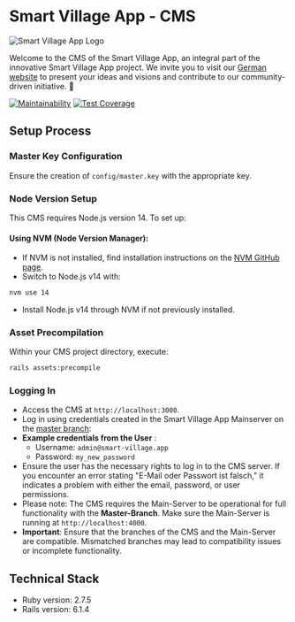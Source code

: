 # Smart Village App - CMS

![Smart Village App Logo](https://github.com/smart-village-solutions/smart-village-app-app/raw/master/smart-village-app-logo.png)

Welcome to the CMS of the Smart Village App, an integral part of the innovative Smart Village App project. We invite you to visit our [German website](https://smart-village.app) to present your ideas and visions and contribute to our community-driven initiative. 🌟

[![Maintainability](https://api.codeclimate.com/v1/badges/9290fe5d4ddb83fff2bd/maintainability)](https://codeclimate.com/github/ikuseiGmbH/smart-village-app-cms/maintainability) [![Test Coverage](https://api.codeclimate.com/v1/badges/9290fe5d4ddb83fff2bd/test_coverage)](https://codeclimate.com/github/ikuseiGmbH/smart-village-app-cms/test_coverage)

## Setup Process

### Master Key Configuration

Ensure the creation of `config/master.key` with the appropriate key.

### Node Version Setup

This CMS requires Node.js version 14. To set up:

#### Using NVM (Node Version Manager):

- If NVM is not installed, find installation instructions on the [NVM GitHub page](https://github.com/nvm-sh/nvm).
- Switch to Node.js v14 with:
```bash
nvm use 14
```
- Install Node.js v14 through NVM if not previously installed.

### Asset Precompilation

Within your CMS project directory, execute:
```bash
rails assets:precompile
```

### Logging In

- Access the CMS at `http://localhost:3000`.
- Log in using credentials created in the Smart Village App Mainserver on the [master branch](https://github.com/smart-village-solutions/smart-village-app-mainserver/tree/master):
 - **Example credentials from the User** :
    - Username: `admin@smart-village.app`
    - Password: `my_new_password`
 - Ensure the user has the necessary rights to log in to the CMS server. If you encounter an error stating "E-Mail oder Passwort ist falsch," it indicates a problem with either the email, password, or user permissions.
- Please note: The CMS requires the Main-Server to be operational for full functionality with the **Master-Branch**. Make sure the Main-Server is running at `http://localhost:4000`.
- **Important**: Ensure that the branches of the CMS and the Main-Server are compatible. Mismatched branches may lead to compatibility issues or incomplete functionality.

## Technical Stack

- Ruby version: 2.7.5
- Rails version: 6.1.4
